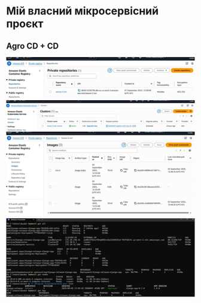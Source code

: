 # Мій власний мікросервісний проєкт  

## Agro CD + CD

![Screenshot_01](./assets/screenshot_1.jpg)
![Screenshot_02](./assets/screenshot_2.jpg)
![Screenshot_03](./assets/screenshot_3.jpg)
![Screenshot_04](./assets/screenshot_4.jpg)
